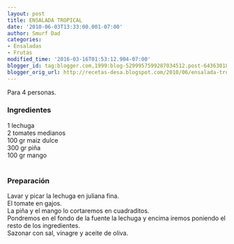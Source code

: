 ```yaml
---
layout: post
title: ENSALADA TROPICAL
date: '2010-06-03T13:33:00.001-07:00'
author: Smurf Dad
categories:
- Ensaladas
- Frutas
modified_time: '2016-03-16T01:53:12.904-07:00'
blogger_id: tag:blogger.com,1999:blog-5299957599287034512.post-6436301864379718949
blogger_orig_url: http://recetas-desa.blogspot.com/2010/06/ensalada-tropical.html
---
```


Para 4 personas.<br /><h3>Ingredientes</h3>1 lechuga<br />2 tomates medianos<br />100 gr maiz dulce<br />300 gr piña<br />100 gr mango<br /><br /><h3>Preparación</h3>Lavar y picar la lechuga en juliana fina.<br />El tomate en gajos.<br />La piña y el mango lo cortaremos en cuadraditos.<br />Pondremos en el fondo de la fuente la lechuga y encima iremos poniendo el resto de los ingredientes.<br />Sazonar con sal, vinagre y aceite de oliva.